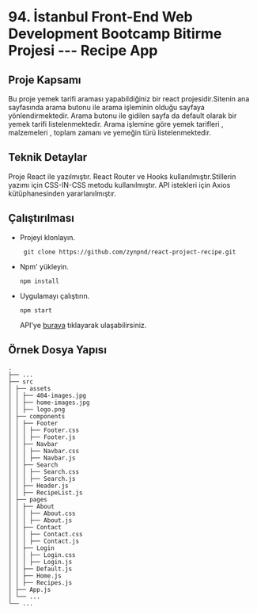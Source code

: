 # 94. İstanbul Front-End Web Development Bootcamp Bitirme Projesi --- Recipe App

## Proje Kapsamı

Bu proje yemek tarifi araması yapabildiğiniz bir react projesidir.Sitenin ana sayfasında arama butonu ile arama işleminin olduğu sayfaya yönlendirmektedir. Arama butonu ile gidilen sayfa da default olarak bir yemek tarifi listelenmektedir. Arama işlemine göre yemek tarifleri , malzemeleri , toplam zamanı ve yemeğin türü listelenmektedir.

## Teknik Detaylar

Proje React ile yazılmıştır. React Router ve Hooks kullanılmıştır.Stillerin yazımı için CSS-IN-CSS metodu kullanılmıştır. API istekleri için Axios kütüphanesinden yararlanılmıştır.

## Çalıştırılması

- Projeyi klonlayın.

  ` git clone https://github.com/zynpnd/react-project-recipe.git`

- Npm' yükleyin.

  `npm install`

- Uygulamayı çalıştırın.

  `npm start`

  API'ye [buraya](https://developer.edamam.com/edamam-recipe-api) tıklayarak ulaşabilirsiniz.
  
 ## Örnek Dosya Yapısı
    .
    ├── ...
    ├── src
    │ ├── assets
    │ │ ├── 404-images.jpg
    │ │ ├── home-images.jpg
    │ │ ├── logo.png
    │ ├── components
    │ │ ├── Footer
    │ │ │ ├── Footer.css
    │ │ │ ├── Footer.js
    │ │ ├── Navbar
    │ │ │ ├── Navbar.css
    │ │ │ ├── Navbar.js
    │ │ ├── Search
    │ │ │ ├── Search.css
    │ │ │ ├── Search.js
    │ │ ├── Header.js
    │ │ ├── RecipeList.js
    │ ├── pages
    │ │ ├── About
    │ │ │ ├── About.css
    │ │ │ ├── About.js
    │ │ ├── Contact
    │ │ │ ├── Contact.css
    │ │ │ ├── Contact.js
    │ │ ├── Login
    │ │ │ ├── Login.css
    │ │ │ ├── Login.js
    │ │ ├── Default.js
    │ │ ├── Home.js
    │ │ ├── Recipes.js
    │ ├── App.js                        
    │ └── ...                            
    └── ...



  
  
  
  
 
